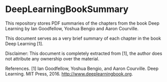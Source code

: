 # DeepLearningBookSummary

This repository stores PDF summaries of the chapters from the book Deep Learning by Ian Goodfellow, Yoshua Bengio and Aaron Courville.

This document serves as a very brief summary of each chapter in the book Deep Learning [1].

Disclaimer: This document is completely extracted from [1], the author does not attribute any ownership over the material.

References.
[1] Ian Goodfellow, Yoshua Bengio, and Aaron Courville. Deep Learning. MIT Press, 2016. http://www.deeplearningbook.org.
